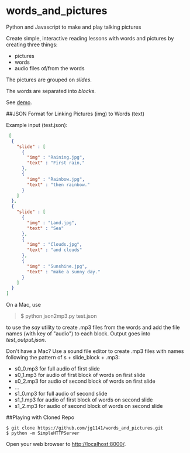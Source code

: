 # words_and_pictures
Python and Javascript to make and play talking pictures

Create simple, interactive reading lessons with words and pictures by creating three things:

- pictures
- words
- audio files of/from the words

The pictures are grouped on *slides*.

The words are separated into *blocks*.

See [demo](http://jg1141.github.io/).

##JSON Format for Linking Pictures (img) to Words (text)

Example input (test.json):

```json
 [
  {
    "slide" : [
      {
        "img" : "Raining.jpg",
        "text" : "First rain,"
      },
      {
        "img" : "Rainbow.jpg",
        "text" : "then rainbow."
      }
    ]
  },
  {
    "slide" : [
      {
        "img" : "Land.jpg",
        "text" : "Sea"
      },
      {
        "img" : "Clouds.jpg",
        "text" : "and clouds"
      },
      {
        "img" : "Sunshine.jpg",
        "text" : "make a sunny day."
      }
    ]
  }
]
```

On a Mac, use 

> $ python json2mp3.py test.json

to use the *say* utility to create .mp3 files from the words and add the file names (with key of "audio") to each block. Output goes into *test_output.json*.

Don't have a Mac? Use a sound file editor to create .mp3 files with names following the pattern of s + slide_block + .mp3:

- s0_0.mp3 for full audio of first slide
- s0_1.mp3 for audio of first block of words on first slide
- s0_2.mp3 for audio of second block of words on first slide
- ...
- s1_0.mp3 for full audio of second slide
- s1_1.mp3 for audio of first block of words on second slide
- s1_2.mp3 for audio of second block of words on second slide


##Playing with Cloned Repo

```
$ git clone https://github.com/jg1141/words_and_pictures.git
$ python -m SimpleHTTPServer
```

Open your web browser to [http://localhost:8000/](http://localhost:8000/).
